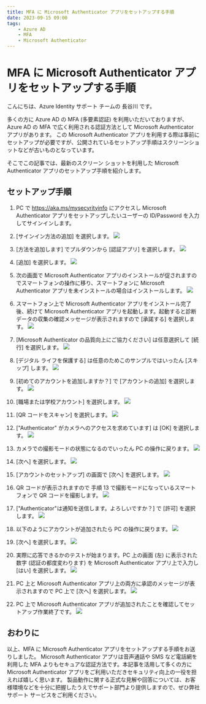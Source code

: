 ```yaml
---
title: MFA に Microsoft Authenticator アプリをセットアップする手順
date: 2023-09-15 09:00
tags:
    - Azure AD
    - MFA
    - Microsoft Authenticator
---
```


# MFA に Microsoft Authenticator アプリをセットアップする手順

こんにちは、Azure Identity サポート チームの 長谷川 です。

多くの方に Azure AD の MFA (多要素認証) を利用いただいておりますが、Azure AD の MFA で広く利用される認証方法として Microsoft Authenticator アプリがあります。
この Microsoft Authenticator アプリを利用する際は事前にセットアップが必要ですが、公開されているセットアップ手順はスクリーンショットなどが古いものとなっています。

そこでこの記事では、最新のスクリーン ショットを利用した Microsoft Authenticator アプリのセットアップ手順を紹介します。

## セットアップ手順
1. PC で https://aka.ms/mysecyrityinfo にアクセスし Microsoft Authenticator アプリをセットアップしたいユーザーの ID/Password を入力してサインインします。

2. [サインイン方法の追加] を選択します。
![](./authenticator-setup/authenticator-setup02.png)

3. [方法を追加します] でプルダウンから [認証アプリ] を選択します。
![](./authenticator-setup/authenticator-setup03.png)

4. [追加] を選択します。
![](./authenticator-setup/authenticator-setup04.png)

5. 次の画面で Microsoft Authenticator アプリのインストールが促されますのでスマートフォンの操作に移り、スマートフォンに Microsoft Authenticator アプリを未インストールの場合はインストールします。
![](./authenticator-setup/authenticator-setup05.png)

6. スマートフォン上で Microsoft Authenticator アプリをインストール完了後、続けて Microsoft Authenticator アプリを起動します。起動すると診断データの収集の確認メッセージが表示されますので [承諾する] を選択します。
![](./authenticator-setup/authenticator-setup06.png)
 
7. [Microsoft Authenticator の品質向上にご協力ください] は任意選択して [続行] を選択します。
![](./authenticator-setup/authenticator-setup07.png)

8. [デジタル ライフを保護する] は任意のためこのサンプルではいったん [スキップ] します。
![](./authenticator-setup/authenticator-setup08.png)

9. [初めてのアカウントを追加しますか？] で [アカウントの追加] を選択します。
![](./authenticator-setup/authenticator-setup09.png)

10. [職場または学校アカウント] を選択します。
![](./authenticator-setup/authenticator-setup10.png)

11. [QR コードをスキャン] を選択します。
![](./authenticator-setup/authenticator-setup11.png)

12. ["Authenticator" がカメラへのアクセスを求めています] は [OK] を選択します。
![](./authenticator-setup/authenticator-setup12.png)

13. カメラでの撮影モードの状態になるのでいったん PC の操作に戻ります。
![](./authenticator-setup/authenticator-setup13.png)

14.  [次へ] を選択します。
![](./authenticator-setup/authenticator-setup14.png)

15. [アカウントのセットアップ] の画面で [次へ] を選択します。
![](./authenticator-setup/authenticator-setup15.png)

16. QR コードが表示されますので 手順 13 で撮影モードになっているスマートフォンで QR コードを撮影します。
![](./authenticator-setup/authenticator-setup16.png)

17. ["Authenticator"は通知を送信します。よろしいですか？] で [許可] を選択します。
![](./authenticator-setup/authenticator-setup17.png)

18. 以下のようにアカウントが追加されたら PC の操作に戻ります。
![](./authenticator-setup/authenticator-setup18.png)

19. [次へ] を選択します。
![](./authenticator-setup/authenticator-setup19.png)

20. 実際に応答できるかのテストが始まります。PC 上の画面 (左) に表示された数字 (認証の都度変わります) を Microsoft Authenticator アプリ上で入力し [はい] を選択します。
![](./authenticator-setup/authenticator-setup20.png)

21. PC 上と Microsoft Authenticator アプリ上の両方に承認のメッセージが表示されますので PC 上で [次へ] を選択します。
![](./authenticator-setup/authenticator-setup21.png)

22. PC 上で Microsoft Authenticator アプリが追加されたことを確認してセットアップ作業終了です。
![](./authenticator-setup/authenticator-setup22.png)


## おわりに

以上、MFA に Microsoft Authenticator アプリをセットアップする手順をお送りしました。
Microsoft Authenticator アプリは音声通話や SMS など電話網を利用した MFA よりもセキュアな認証方法です。本記事を活用して多くの方に Microsoft Authenticator アプリをご利用いただきセキュリティ向上の一役を担えれば嬉しく思います。
製品動作に関する正式な見解や回答については、お客様環境などを十分に把握したうえでサポート部門より提供しますので、ぜひ弊社サポート サービスをご利用ください。
